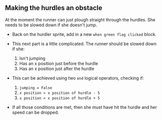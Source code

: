 ## Making the hurdles an obstacle

At the moment the runner can just plough straight through the hurdles. She needs to be slowed down if she doesn't jump.

- Back on the hurdler sprite, add in a new `when green flag clicked` block.
- This next part is a little complicated. The runner should be slowed down if she: 
    1. Isn't jumping
    2. Has an x position just before the hurdle
    3. Has an x position just after the hurdle
- This can be achieved using two `and` logical operators, checking if: 
    1. `jumping = False`
    2. `x position > x position of hurdle - 5`
    3. `x position < x position of hurdle + 5`

- If all those conditions are met, then she must have hit the hurdle and her speed can be dropped.
    
    <!--
when green flag clicked
forever
if <<(jumping)=[False]>and<<(x position) > (([x position v] of [Sprite3 v])- [5])> and <(x position) < (([x position v] of [Sprite3 v]) + [5])>>>
set [speed V] to [2]
-->
    
    ![script](images/collide.png)